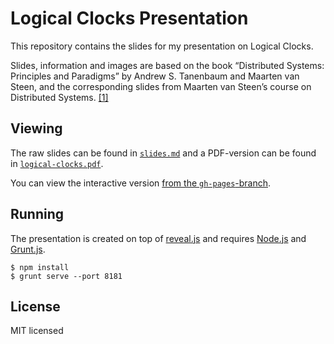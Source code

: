# Logical Clocks Presentation

This repository contains the slides for my presentation on Logical Clocks.

Slides, information and images are based on the book “Distributed Systems: Principles and Paradigms” by Andrew S. Tanenbaum and Maarten van Steen, and the corresponding slides from Maarten van Steen’s course on Distributed Systems. [[1]](http://www.distributed-systems.net/index.php?id=distributed-systems-principles-and-paradigms)

## Viewing

The raw slides can be found in [`slides.md`](https://github.com/Josso/logical-clocks-presentation/blob/master/slides.md) and a PDF-version can be found in [`logical-clocks.pdf`](https://github.com/Josso/logical-clocks-presentation/blob/master/logical-clocks.pdf).

You can view the interactive version [from the `gh-pages`-branch](http://josso.github.io/logical-clocks-presentation/).

## Running

The presentation is created on top of [reveal.js](https://github.com/hakimel/reveal.js/) and requires [Node.js](http://nodejs.org/) and [Grunt.js](http://gruntjs.com/).

    $ npm install
    $ grunt serve --port 8181

## License
MIT licensed
